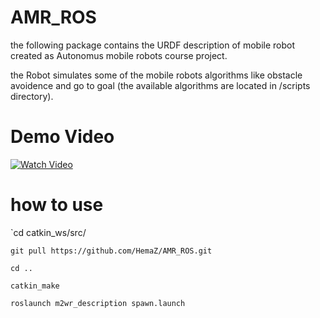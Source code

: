 # AMR_ROS

the following package contains the URDF description of mobile robot created as Autonomus mobile robots course project.

the Robot simulates some of the mobile robots algorithms like obstacle avoidence and go to goal (the available algorithms are located in /scripts directory).

# Demo Video

[![Watch Video](https://i.imgur.com/zctsYZF.png)](https://www.youtube.com/watch?v=ThAjbMSuvAo)

# how to use

`cd catkin_ws/src/

`git pull https://github.com/HemaZ/AMR_ROS.git`

`cd ..`

`catkin_make`

`roslaunch m2wr_description spawn.launch`


